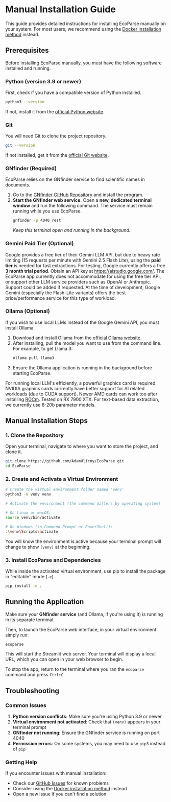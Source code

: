 # Manual Installation Guide

This guide provides detailed instructions for installing EcoParse manually on your system. For most users, we recommend using the [Docker installation method](../README.md#installation) instead.

## Prerequisites

Before installing EcoParse manually, you must have the following software installed and running.

### **Python (version 3.9 or newer)**
First, check if you have a compatible version of Python installed.

```bash
python3 --version
```
If not, install it from the [official Python website](https://www.python.org/downloads/).

### **Git**
You will need Git to clone the project repository.
```bash
git --version
```
If not installed, get it from the [official Git website](https://git-scm.com/downloads).

### **GNfinder (Required)**
EcoParse relies on the GNfinder service to find scientific names in documents.
1.  Go to the [GNfinder GitHub Repository](https://github.com/gnames/gnfinder/) and install the program.
2.  **Start the GNfinder web service.** Open a **new, dedicated terminal window** and run the following command. The service must remain running while you use EcoParse.
    ```bash
    gnfinder -p 4040 rest
    ```
    *Keep this terminal open and running in the background.*

### **Gemini Paid Tier (Optional)**
Google provides a free tier of their Gemini LLM API, but due to heavy rate limiting (15 requests per minute with Gemini 2.5 Flash Lite), using the **paid tier** is needed for fast extractions. 
For testing, Google currently offers a free **3 month trial period**.
Obtain an API key at https://aistudio.google.com/.
The EcoParse app currently does not accommodate for using the free tier API, or support other LLM service providers such as OpenAI or Anthropic. Support could be added if requested.
At the time of development, Google Gemini (especially the Flash-Lite variants) offers the best price/performance service for this type of workload.

### **Ollama (Optional)**
If you wish to use local LLMs instead of the Google Gemini API, you must install Ollama.
1.  Download and install Ollama from the [official Ollama website](https://ollama.ai/).
2.  After installing, pull the model you want to use from the command line. For example, to get Llama 3:
    ```bash
    ollama pull llama3
    ```
3.  Ensure the Ollama application is running in the background before starting EcoParse.

For running local LLM's efficiently, a powerful graphics card is required.
NVIDIA graphics cards currently have better support for AI related workloads (due to CUDA support).
Newer AMD cards can work too after installing [ROCm](https://www.amd.com/en/products/software/rocm.html). Tested on RX 7900 XTX.
For text-based data extraction, we currently use 8-20b parameter models.

## Manual Installation Steps

### 1. Clone the Repository
Open your terminal, navigate to where you want to store the project, and clone it.
```bash
git clone https://github.com/AdamUlicny/EcoParse.git
cd EcoParse
```

### 2. Create and Activate a Virtual Environment

```bash
# Create the virtual environment folder named 'venv'
python3 -m venv venv

# Activate the environment (the command differs by operating system)

# On Linux or macOS:
source venv/bin/activate

# On Windows (in Command Prompt or PowerShell):
.\venv\Scripts\activate
```
You will know the environment is active because your terminal prompt will change to show `(venv)` at the beginning.

### 3. Install EcoParse and Dependencies
While inside the activated virtual environment, use pip to install the package in "editable" mode (`-e`).
```bash
pip install -e .
```

## Running the Application

Make sure your **GNfinder service** (and Ollama, if you're using it) is running in its separate terminal.

Then, to launch the EcoParse web interface, in your virtual environment simply run:
```bash
ecoparse
```
This will start the Streamlit web server. Your terminal will display a local URL, which you can open in your web browser to begin.

To stop the app, return to the terminal where you ran the `ecoparse` command and press `Ctrl+C`.

## Troubleshooting

### Common Issues

1. **Python version conflicts**: Make sure you're using Python 3.9 or newer
2. **Virtual environment not activated**: Check that `(venv)` appears in your terminal prompt
3. **GNfinder not running**: Ensure the GNfinder service is running on port 4040
4. **Permission errors**: On some systems, you may need to use `pip3` instead of `pip`

### Getting Help

If you encounter issues with manual installation:
- Check our [GitHub Issues](https://github.com/AdamUlicny/EcoParse/issues) for known problems
- Consider using the [Docker installation method](../README.md#installation) instead
- Open a new issue if you can't find a solution
